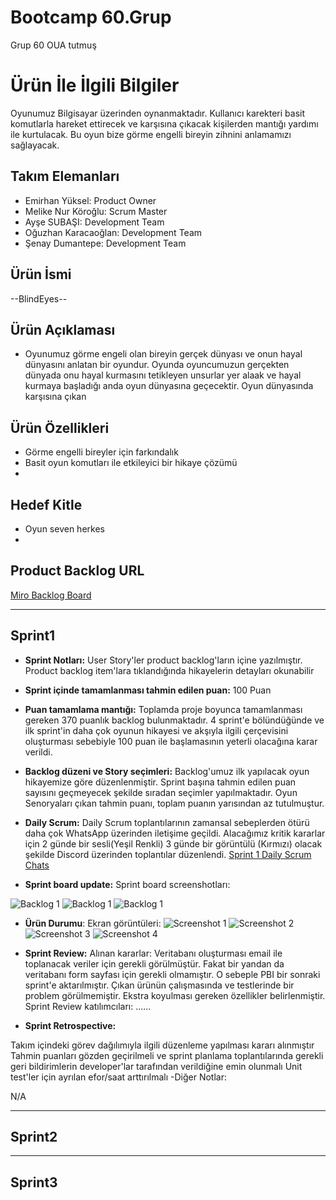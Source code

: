  
# **Bootcamp 60.Grup**

Grup 60 OUA tutmuş

# Ürün İle İlgili Bilgiler
 Oyunumuz Bilgisayar üzerinden oynanmaktadır. Kullanıcı karekteri basit komutlarla hareket ettirecek ve karşısına çıkacak kişilerden mantığı yardımı ile kurtulacak. Bu oyun bize görme engelli bireyin zihnini anlamamızı sağlayacak.

## Takım Elemanları

- Emirhan Yüksel: Product Owner
- Melike Nur Köroğlu: Scrum Master
- Ayşe SUBAŞI: Development Team
- Oğuzhan Karacaoğlan: Development Team
- Şenay Dumantepe: Development Team 

## Ürün İsmi

--BlindEyes--

## Ürün Açıklaması

- Oyunumuz görme engeli olan bireyin gerçek dünyası ve onun hayal dünyasını anlatan bir oyundur. Oyunda oyuncumuzun gerçekten dünyada onu hayal kurmasını tetikleyen unsurlar yer alaak ve hayal kurmaya başladığı anda oyun dünyasına geçecektir. Oyun dünyasında karşısına çıkan

## Ürün Özellikleri

- Görme engelli bireyler için farkındalık
- Basit oyun komutları ile etkileyici bir hikaye çözümü
- 

## Hedef Kitle

- Oyun seven herkes
- 

## Product Backlog URL

[Miro Backlog Board](https://miro.com/app/board/uXjVO5l1S8o=/?share_link_id=436440516610)

---
## Sprint1

-  **Sprint Notları:** User Story'ler product backlog'ların içine yazılmıştır. Product backlog item'lara tıklandığında hikayelerin detayları okunabilir

- **Sprint içinde tamamlanması tahmin edilen puan:** 100 Puan

- **Puan tamamlama mantığı:** Toplamda proje boyunca tamamlanması gereken 370 puanlık backlog bulunmaktadır. 4 sprint'e bölündüğünde ve ilk sprint'in daha çok oyunun hikayesi ve akşıyla ilgili çerçevisini oluşturması sebebiyle 100 puan ile başlamasının yeterli olacağına karar verildi.

- **Backlog düzeni ve Story seçimleri:** Backlog'umuz ilk yapılacak oyun hikayemize göre düzenlenmiştir. Sprint başına tahmin edilen puan sayısını geçmeyecek şekilde sıradan seçimler yapılmaktadır. Oyun Senoryaları çıkan tahmin puanı, toplam puanın yarısından az tutulmuştur.

- **Daily Scrum:**  Daily Scrum toplantılarının zamansal sebeplerden ötürü  daha çok WhatsApp üzerinden iletişime geçildi. Alacağımız kritik kararlar için 2 günde bir sesli(Yeşil Renkli) 3 günde bir görüntülü (Kırmızı) olacak şekilde Discord üzerinden toplantılar düzenlendi. [Sprint 1 Daily Scrum Chats](https://github.com/Piyro/Bootcamp60.grup/blob/main/ProjectManagement/DailyScrumMeetingNotesSprint1.60.grup.docx)

- **Sprint board update:** Sprint board screenshotları: 

![Backlog 1](https://github.com/Piyro/Bootcamp60.grup/blob/main/ProjectManagement/board.PNG)
![Backlog 1](https://github.com/Piyro/Bootcamp60.grup/blob/main/ProjectManagement/backlog2.PNG)
![Backlog 1](https://github.com/Piyro/Bootcamp60.grup/blob/main/ProjectManagement/backlog3.PNG)

- **Ürün Durumu**: Ekran görüntüleri:
![Screenshot 1](https://github.com/Piyro/Bootcamp60.grup/blob/main/ProjectManagement/%C3%BCr%C3%BCn1.jpeg)
![Screenshot 2](https://github.com/Piyro/Bootcamp60.grup/blob/main/ProjectManagement/%C3%BCr%C3%BCn2.jpeg)
![Screenshot 3](https://github.com/Piyro/Bootcamp60.grup/blob/main/ProjectManagement/%C3%BCr%C3%BCn3.jpeg)
![Screenshot 4](https://github.com/Piyro/Bootcamp60.grup/blob/main/ProjectManagement/%C3%BCr%C3%BCn4.jpeg)

- **Sprint Review:** Alınan kararlar: Veritabanı oluşturması email ile toplanacak veriler için gerekli görülmüştür. Fakat bir yandan da veritabanı form sayfası için gerekli olmamıştır. O sebeple PBI bir sonraki sprint'e aktarılmıştır. Çıkan ürünün çalışmasında ve testlerinde bir problem görülmemiştir. Ekstra koyulması gereken özellikler belirlenmiştir. Sprint Review katılımcıları: ......

- **Sprint Retrospective:**

Takım içindeki görev dağılımıyla ilgili düzenleme yapılması kararı alınmıştır
Tahmin puanları gözden geçirilmeli ve sprint planlama toplantılarında gerekli geri bildirimlerin developer'lar tarafından verildiğine emin olunmalı
Unit test'ler için ayrılan efor/saat arttırılmalı
-Diğer Notlar:

N/A

---
## Sprint2


---
## Sprint3
